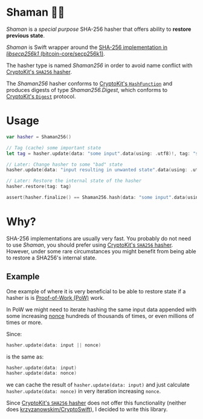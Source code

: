 # Shaman 🧙🏾

_Shaman_ is a _special purpose_ SHA-256 hasher that offers ability to **restore previous state**.

_Shaman_ is Swift wrapper around the [SHA-256 implementation in _libsecp256k1_ (bitcoin-core/secp256k1)](https://github.com/bitcoin-core/secp256k1).

The hasher type is named _Shaman256_ in order to avoid name conflict with [CryptoKit's `SHA256` hasher](https://developer.apple.com/documentation/cryptokit/sha256).

The _Shaman256_ hasher conforms to [CryptoKit's `HashFunction`](https://developer.apple.com/documentation/cryptokit/hashfunction) and produces digests of type _Shaman256.Digest_, which conforms to [CryptoKit's `Digest`](https://developer.apple.com/documentation/cryptokit/digest) protocol.

# Usage

```swift
var hasher = Shaman256()

// Tag (cache) some important state
let tag = hasher.update(data: "some input".data(using: .utf8)!, tag: "state I wanna cache") // returned type: `Shaman256.Tag`

// Later: Change hasher to some "bad" state
hasher.update(data: "input resulting in unwanted state".data(using: .utf8)!)

// Later: Restore the internal state of the hasher
hasher.restore(tag: tag)

assert(hasher.finalize() == Shaman256.hash(data: "some input".data(using: .utf8)!) // true
```

# Why?
SHA-256 implementations are usually very fast. You probably do not need to use _Shaman_, you should prefer using [CryptoKit's `SHA256` hasher](https://developer.apple.com/documentation/cryptokit/sha256). However, under some rare circumstances you might benefit from being able to restore a SHA256's internal state.

## Example 
One example of where it is very beneficial to be able to restore state if a hasher is is [Proof-of-Work (PoW)](https://en.wikipedia.org/wiki/Proof_of_work) work. 

In PoW we might need to iterate hashing the same input data appended with some increasing [nonce](https://en.wikipedia.org/wiki/Cryptographic_nonce) hundreds of thousands of times, or even millions of times or more. 

Since:

```swift
hasher.update(data: input || nonce)
``` 

is the same as:

```swift
hasher.update(data: input)
hasher.update(data: nonce)
```

we can cache the result of `hasher.update(data: input)` and just calculate `hasher.update(data: nonce)` in very iteration increasing `nonce`.

Since  [CryptoKit's `SHA256` hasher](https://developer.apple.com/documentation/cryptokit/sha256) does not offer this functionality (neither does [krzyzanowskim/CryptoSwift](https://github.com/krzyzanowskim/CryptoSwift/blob/main/Sources/CryptoSwift/SHA2.swift)), I decided to write this library.
